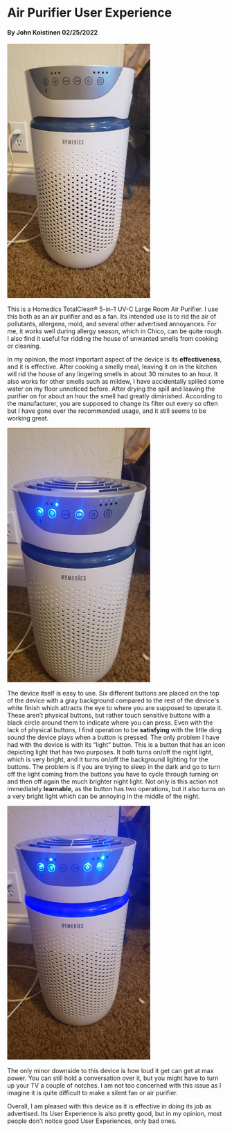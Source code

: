 # Air Purifier User Experience
#### By John Koistinen 02/25/2022


<img src="../assets/20220225_170547.jpg" width="330" />


This is a Homedics TotalClean® 5-in-1 UV-C Large Room Air Purifier. I use this both as an air purifier and as a fan. Its intended use is to rid the air of pollutants, allergens, mold, and several other advertised annoyances. For me, it works well during allergy season, which in Chico, can be quite rough. I also find it useful for ridding the house of unwanted smells from cooking or cleaning. 

In my opinion, the most important aspect of the device is its **effectiveness**, and it is effective. After cooking a smelly meal, leaving it on in the kitchen will rid the house of any lingering smells in about 30 minutes to an hour. It also works for other smells such as mildew, I have accidentally spilled some water on my floor unnoticed before. After drying the spill and leaving the purifier on for about an hour the smell had greatly diminished. According to the manufacturer, you are supposed to change its filter out every so often but I have gone over the recommended usage, and it still seems to be working great. 

<img src="../assets/20220225_170602.jpg" width="330" /> 


The device itself is easy to use. Six different buttons are placed on the top of the device with a gray background compared to the rest of the device's white finish which attracts the eye to where you are supposed to operate it. These aren’t physical buttons, but rather touch sensitive buttons with a black circle around them to indicate where you can press. Even with the lack of physical buttons, I find operation to be **satisfying** with the little ding sound the device plays when a button is pressed. The only problem I have had with the device is with its “light” button. This is a button that has an icon depicting light that has two purposes. It both turns on/off the night light, which is very bright, and it turns on/off the background lighting for the buttons. The problem is if you are trying to sleep in the dark and go to turn off the light coming from the buttons you have to cycle through turning on and then off again the much brighter night light.
Not only is this action not immediately **learnable**, as the button has two operations, but it also turns on a very bright light which can be annoying in the middle of the night. 

<img src="../assets/20220225_170618.jpg" width="330" />


The only minor downside to this device is how loud it get can get at max power. You can still hold a conversation over it, but you might have to turn up your TV a couple of notches. I am not too concerned with this issue as I imagine it is quite difficult to make a silent fan or air purifier. 

Overall, I am pleased with this device as it is effective in doing its job as advertised. Its User Experience is also pretty good, but in my opinion, most people don’t notice good User Experiences, only bad ones.  

